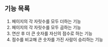 ## 기능 목록
1. 페이지의 각 자릿수를 모두 더하는 기능
2. 페이지의 각 자릿수를 모두 곱하는 기능
3. 연산 후 더 큰 숫자를 자신의 점수로 하는 기능
4. 점수를 비교해 큰 숫자를 가진 사람이 승리하는 기능